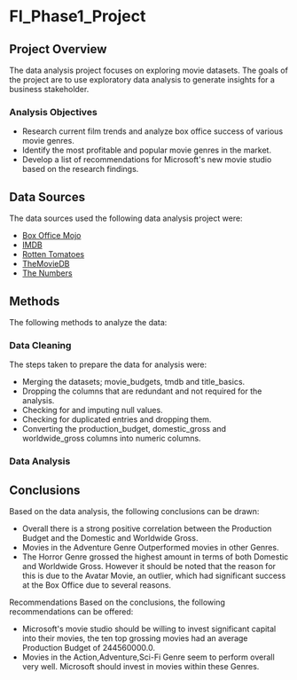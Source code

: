 # FI_Phase1_Project

## Project Overview
The data analysis project focuses on exploring movie datasets. The goals of the project are to use exploratory data analysis to generate insights for a business stakeholder.

 ### Analysis Objectives
- Research current film trends and analyze box office success of various movie genres.
- Identify the most profitable and popular movie genres in the market.
- Develop a list of recommendations for Microsoft's new movie studio based on the research findings.

## Data Sources
The data sources used the following data analysis project were:
* [Box Office Mojo](https://www.boxofficemojo.com/)
* [IMDB](https://www.imdb.com/)
* [Rotten Tomatoes](https://www.rottentomatoes.com/)
* [TheMovieDB](https://www.themoviedb.org/)
* [The Numbers](https://www.the-numbers.com/)

## Methods
The following methods to analyze the data:
### Data Cleaning 
The steps taken to prepare the data for analysis were:
- Merging the datasets; movie_budgets, tmdb and title_basics.
- Dropping the columns that are redundant and not required for the analysis.
- Checking for and imputing null values.
- Checking for duplicated entries and dropping them.
- Converting the production_budget, domestic_gross and worldwide_gross columns into numeric columns.

### Data Analysis



## Conclusions 
Based on the data analysis, the following conclusions can be drawn:
- Overall there is a strong positive correlation between the Production Budget and the Domestic and Worldwide Gross.
- Movies in the Adventure Genre Outperformed movies in other Genres.
- The Horror Genre grossed the highest amount in terms of both Domestic and Worldwide Gross. However it should be noted that the reason for this is due to the Avatar Movie, an outlier, which had significant success at the Box Office due to several reasons.

Recommendations
Based on the conclusions, the following recommendations can be offered:
- Microsoft's movie studio should be willing to invest significant capital into their movies, the ten top grossing movies had an average Production Budget of 244560000.0.
- Movies in the Action,Adventure,Sci-Fi Genre seem to perform overall very well. Microsoft should invest in movies within these Genres.

